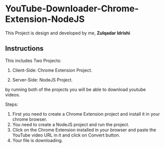 # YouTube-Downloader-Chrome-Extension-NodeJS
This Project is design and developed by me, **Zulqadar Idrishi**
## Instructions

This includes Two Projects:

1. Client-Side: Chrome Extension Project.

2. Server-Side: NodeJS Project.

by running both of the projects you will be able to download youtube videos.

Steps:
1. First you need to create a Chrome Extension project and install it in your chrome browser.
2. You need to create a NodeJS project and run the project.
3. Click on the Chrome Extension installed in your browser and paste the YouTube video URL in it and click on Convert button.
4. Your file is downloading.
